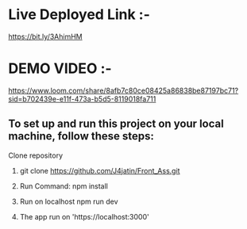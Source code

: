 # Live Deployed Link :-
https://bit.ly/3AhimHM


# DEMO VIDEO :-
 https://www.loom.com/share/8afb7c80ce08425a86838be87197bc71?sid=b702439e-e11f-473a-b5d5-8119018fa711 


## To set up and run this project on your local machine, follow these steps:


Clone repository

1. git clone https://github.com/J4jatin/Front_Ass.git

2. Run Command:
   npm install

3. Run on localhost
   npm run dev

4. The app run on 'https://localhost:3000'

